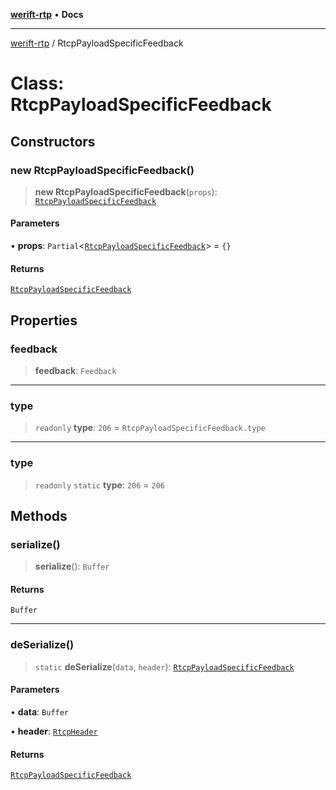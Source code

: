 [**werift-rtp**](../README.md) • **Docs**

***

[werift-rtp](../globals.md) / RtcpPayloadSpecificFeedback

# Class: RtcpPayloadSpecificFeedback

## Constructors

### new RtcpPayloadSpecificFeedback()

> **new RtcpPayloadSpecificFeedback**(`props`): [`RtcpPayloadSpecificFeedback`](RtcpPayloadSpecificFeedback.md)

#### Parameters

• **props**: `Partial`\<[`RtcpPayloadSpecificFeedback`](RtcpPayloadSpecificFeedback.md)\> = `{}`

#### Returns

[`RtcpPayloadSpecificFeedback`](RtcpPayloadSpecificFeedback.md)

## Properties

### feedback

> **feedback**: `Feedback`

***

### type

> `readonly` **type**: `206` = `RtcpPayloadSpecificFeedback.type`

***

### type

> `readonly` `static` **type**: `206` = `206`

## Methods

### serialize()

> **serialize**(): `Buffer`

#### Returns

`Buffer`

***

### deSerialize()

> `static` **deSerialize**(`data`, `header`): [`RtcpPayloadSpecificFeedback`](RtcpPayloadSpecificFeedback.md)

#### Parameters

• **data**: `Buffer`

• **header**: [`RtcpHeader`](RtcpHeader.md)

#### Returns

[`RtcpPayloadSpecificFeedback`](RtcpPayloadSpecificFeedback.md)
